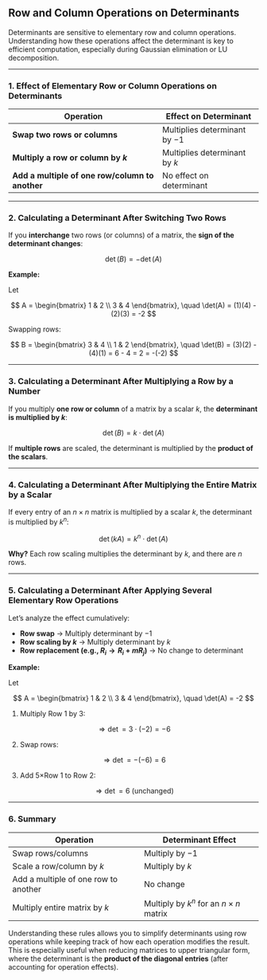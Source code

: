 ## **Row and Column Operations on Determinants**

Determinants are sensitive to elementary row and column operations. Understanding how these 
operations affect the determinant is key to efficient computation, especially during Gaussian elimination or LU decomposition.

---

### **1. Effect of Elementary Row or Column Operations on Determinants**

| Operation                                       | Effect on Determinant          |
| ----------------------------------------------- | ------------------------------ |
| **Swap two rows or columns**                    | Multiplies determinant by $-1$ |
| **Multiply a row or column by $k$**             | Multiplies determinant by $k$  |
| **Add a multiple of one row/column to another** | No effect on determinant       |

---

### **2. Calculating a Determinant After Switching Two Rows**

If you **interchange** two rows (or columns) of a matrix, the **sign of the determinant changes**:

$$
\det(B) = -\det(A)
$$

**Example:**

Let

$$
A = \begin{bmatrix} 1 & 2 \\ 3 & 4 \end{bmatrix}, \quad \det(A) = (1)(4) - (2)(3) = -2
$$

Swapping rows:

$$
B = \begin{bmatrix} 3 & 4 \\ 1 & 2 \end{bmatrix}, \quad \det(B) = (3)(2) - (4)(1) = 6 - 4 = 2 = -(-2)
$$

---

### **3. Calculating a Determinant After Multiplying a Row by a Number**

If you multiply **one row or column** of a matrix by a scalar $k$, the **determinant is multiplied by $k$**:

$$
\det(B) = k \cdot \det(A)
$$

If **multiple rows** are scaled, the determinant is multiplied by the **product of the scalars**.

---

### **4. Calculating a Determinant After Multiplying the Entire Matrix by a Scalar**

If every entry of an $n \times n$ matrix is multiplied by a scalar $k$, the determinant is multiplied by $k^n$:

$$
\det(kA) = k^n \cdot \det(A)
$$

**Why?** Each row scaling multiplies the determinant by $k$, and there are $n$ rows.

---

### **5. Calculating a Determinant After Applying Several Elementary Row Operations**

Let’s analyze the effect cumulatively:

* **Row swap** → Multiply determinant by $-1$
* **Row scaling by $k$** → Multiply determinant by $k$
* **Row replacement (e.g., $`R_i \to R_i + mR_j`$)** → No change to determinant

**Example:**

Let

$$
A = \begin{bmatrix} 1 & 2 \\ 3 & 4 \end{bmatrix}, \quad \det(A) = -2
$$

1. Multiply Row 1 by 3:

$$
\Rightarrow \det = 3 \cdot (-2) = -6
$$

2. Swap rows:

$$
\Rightarrow \det = -(-6) = 6
$$

3. Add 5×Row 1 to Row 2:

$$
\Rightarrow \det = 6 \ (\text{unchanged})
$$

---

### **6. Summary**

| Operation                            | Determinant Effect                           |
| ------------------------------------ | -------------------------------------------- |
| Swap rows/columns                    | Multiply by $-1$                             |
| Scale a row/column by $k$            | Multiply by $k$                              |
| Add a multiple of one row to another | No change                                    |
| Multiply entire matrix by $k$        | Multiply by $k^n$ for an $n \times n$ matrix |

Understanding these rules allows you to simplify determinants using row operations while keeping track of how each operation modifies the result. This is especially useful when reducing matrices to upper triangular form, where the determinant is the **product of the diagonal entries** (after accounting for operation effects).
